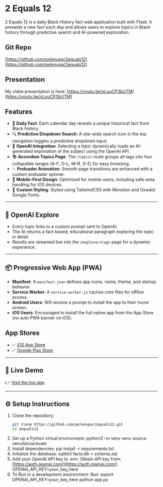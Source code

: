 # 2 Equals 12

2 Equals 12 is a daily Black History fact web application built with Flask. It presents a new fact each day and allows users to explore topics in Black history through predictive search and AI-powered exploration.

## Git Repo
[https://github.com/pelenupe/2equals12](https://github.com/pelenupe/2equals12)

## Presentation

My vidoe presentation is here:
[https://youtu.be/sLuuCP3bUTM](https://youtu.be/sLuuCP3bUTM)

## Features

- 📅 **Daily Fact**: Each calendar day reveals a unique historical fact from Black history.
- 🔍 **Predictive Dropdown Search**: A site-wide search icon in the top navigation toggles a predictive dropdown input.
- 🤖 **OpenAI Integration**: Selecting a topic dynamically loads an AI-generated exploration of the subject using the OpenAI API.
- 📚 **Accordion Topics Page**: The `/topics` route groups all tags into four collapsible ranges (A–F, G–L, M–R, S–Z) for easy browsing.
- ✨ **Preloader Animation**: Smooth page transitions are enhanced with a custom preloader spinner.
- 📱 **Mobile-First Design**: Optimized for mobile users, including safe-area handling for iOS devices.
- 🎨 **Custom Styling**: Styled using TailwindCSS with Monoton and Oswald Google Fonts.

---

## 🧠 OpenAI Explore

- Every topic links to a custom prompt sent to OpenAI.
- The AI returns a fact-based, educational paragraph exploring the topic in detail.
- Results are streamed live into the `/explore/<tag>` page for a dynamic experience.

---

## 📦 Progressive Web App (PWA)

- **Manifest**: A `manifest.json` defines app icons, name, theme, and startup behavior.
- **Service Worker**: A `service-worker.js` caches core files for offline access.
- **Android Users**: Will receive a prompt to install the app to their home screen.
- **iOS Users**: Encouraged to install the full native app from the App Store (no auto PWA banner on iOS).

## App Stores

  - ✅ [iOS App Store](https://apps.apple.com/us/app/2equals12/id6745202800)
  - ✅ [Google Play Store](https://play.google.com/store/apps/details?id=com.blactive.twoequalstwelve) 

---

## 🔗 Live Demo

👉 [Visit the live app](https://app.2equals12.com)

---

## ⚙️ Setup Instructions

1. Clone the repository:
   ```bash
   git clone https://github.com/pelenupe/2equals12.git
   cd 2equals12
2. Set up a Python virtual environment:
   python3 -m venv venv
   source venv/bin/activate
3. Install dependencies:
   pip install -r requirements.txt
4. Initialize the database:
   sqlite3 facts.db < schema.sql
5. Add your OpenAI API key to .env:
   Obtain API key from: [https://auth.openai.com/](https://auth.openai.com/)
   OPENAI_API_KEY=your_key_here
6. To Run in a development environment:
   Run:
   export OPENAI_API_KEY=your_key_here
   python app.py
